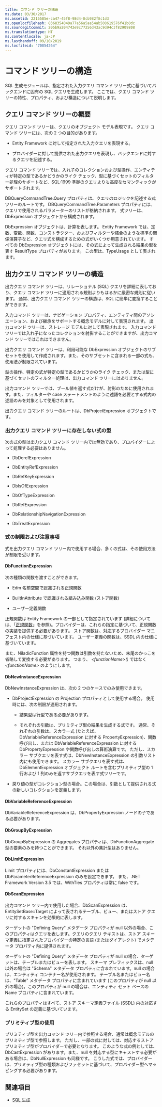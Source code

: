 ```yaml
---
title: コマンド ツリーの構造
ms.date: 03/30/2017
ms.assetid: 2215585e-ca47-45f8-98d4-8cb982f8c1d3
ms.openlocfilehash: 8368354049a77a56a5aa54ab500619576f41b0dc
ms.sourcegitcommit: 205b9a204742e9c77256d43ac9d94c3f82909808
ms.translationtype: HT
ms.contentlocale: ja-JP
ms.lasthandoff: 09/10/2019
ms.locfileid: "70854264"
---
```

# <a name="the-shape-of-the-command-trees"></a>コマンド ツリーの構造

SQL 生成モジュールは、指定された入力クエリ コマンド ツリー式に基づいてバックエンドに固有の SQL クエリを生成します。 ここでは、クエリ コマンド ツリーの特性、プロパティ、および構造について説明します。

## <a name="query-command-trees-overview"></a>クエリ コマンド ツリーの概要

クエリ コマンド ツリーは、クエリのオブジェクト モデル表現です。 クエリ コマンド ツリーには、次の 2 つの目的があります。

- Entity Framework に対して指定された入力クエリを表現する。

- プロバイダーに対して提供された出力クエリを表現し、バックエンドに対するクエリを記述する。

クエリ コマンド ツリーでは、入れ子のコレクションおよび型操作、エンティティが特定の型であるかどうかのライク チェック、型に基づくセットのフィルター処理のサポートなど、SQL:1999 準拠のクエリよりも高度なセマンティックがサポートされます。

DBQueryCommandTree.Query プロパティは、クエリのロジックを記述する式ツリーのルートです。 DBQueryCommandTree.Parameters プロパティには、クエリで使用されるパラメーターのリストが格納されます。 式ツリーは、DbExpression オブジェクトから構成されます。

DbExpression オブジェクトは、計算を表します。 Entity Framework では、定数、変数、関数、コンストラクター、およびフィルターや結合のような標準の関係演算子など、クエリ式を構成するための式がいくつか用意されています。 すべての DbExpression オブジェクトには、その式によって生成される結果の型を表す ResultType プロパティがあります。 この型は、TypeUsage として表されます。

## <a name="shapes-of-the-output-query-command-tree"></a>出力クエリ コマンド ツリーの構造

出力クエリ コマンド ツリーは、リレーショナル (SQL) クエリを詳細に表しており、クエリ コマンド ツリーに適用される規則よりもはるかに厳密な規則に従います。 通常、出力クエリ コマンド ツリーの構造は、SQL に簡単に変換することができます。

入力コマンド ツリーは、ナビゲーション プロパティ、エンティティ間のアソシエーション、および継承をサポートする概念モデルに対して表現されます。 出力コマンド ツリーは、ストレージ モデルに対して表現されます。 入力コマンド ツリーでは入れ子になったコレクションを射影することができますが、出力コマンド ツリーではこれはできません。

出力クエリ コマンド ツリーは、利用可能な DbExpression オブジェクトのサブセットを使用して作成されます。また、そのサブセットに含まれる一部の式も、使用法が制限されています。

型の操作、特定の式が特定の型であるかどうかのライク チェック、または型に基づくセットのフィルター処理は、出力コマンド ツリーにはありません。

出力コマンド ツリーでは、ブール値を返す式だけが、射影のために使用されます。また、フィルターや case ステートメントのように述語を必要とする式内の述語のみを対象として使用されます。

出力クエリ コマンド ツリーのルートは、DbProjectExpression オブジェクトです。

### <a name="expression-types-not-present-in-output-query-command-trees"></a>出力クエリ コマンド ツリーに存在しない式の型

次の式の型は出力クエリ コマンド ツリー内では無効であり、プロバイダーによって処理する必要はありません。

- DbDerefExpression

- DbEntityRefExpression

- DbRefKeyExpression

- DbIsOfExpression

- DbOfTypeExpression

- DbRefExpression

- DbRelationshipNavigationExpression

- DbTreatExpression

### <a name="expression-restrictions-and-notes"></a>式の制限および注意事項

式を出力クエリ コマンド ツリー内で使用する場合、多くの式は、その使用方法が制限を受けます。

#### <a name="dbfunctionexpression"></a>DbFunctionExpression

次の種類の関数を渡すことができます。

- Edm 名前空間で認識される正規関数

- BuiltInAttribute で認識される組み込み関数 (ストア関数)

- ユーザー定義関数

正規関数は Entity Framework の一部として指定されています (詳細については、「[正規関数](./language-reference/canonical-functions.md)」を参照)。プロバイダーは、これらの指定に基づいて、正規関数の実装を提供する必要があります。 ストア関数は、対応するプロバイダー マニフェスト内の仕様に基づいています。 ユーザー定義の関数は、SSDL 内の仕様に基づいています。

また、NiladicFunction 属性を持つ関数は引数を持たないため、末尾のかっこを省略して変換する必要があります。  つまり、 *\<functionName>()* ではなく *\<functionName>* のようにします。

#### <a name="dbnewinstanceexpression"></a>DbNewInstanceExpression

DbNewInstanceExpression は、次の 2 つのケースでのみ使用できます。

- DbProjectExpression の Projection プロパティとして使用する場合。  使用時には、次の制限が適用されます。

  - 結果型は行型である必要があります。

  - それぞれの引数は、プリミティブ型の結果を生成する式です。 通常、それぞれの引数は、スカラー式 (たとえば、DbVariableReferenceExpression に対する PropertyExpression)、関数呼び出し、または DbVariableReferenceExpression に対する DbPropertyExpression や関数呼び出しの算術演算です。 ただし、スカラー サブクエリを表す式は、DbNewInstanceExpression の引数リスト内にも使用できます。 スカラー サブクエリを表す式は、DbElementExpression オブジェクト ルートを含むプリミティブ型の 1 行および 1 列のみを返すサブクエリを表す式ツリーです。

- 戻り値の型がコレクション型の場合。この場合は、引数として提供される式の新しいコレクションを定義します。

#### <a name="dbvariablereferenceexpression"></a>DbVariableReferenceExpression

DbVariableReferenceExpression は、DbPropertyExpression ノードの子である必要があります。

#### <a name="dbgroupbyexpression"></a>DbGroupByExpression

DbGroupByExpression の Aggregates プロパティは、DbFunctionAggregate 型の要素のみを持つことができます。 それ以外の集計型はありません。

#### <a name="dblimitexpression"></a>DbLimitExpression

Limit プロパティには、DbConstantExpression または DbParameterReferenceExpression のみを設定できます。 また、.NET Framework Version 3.5 では、WithTies プロパティは常に false です。

#### <a name="dbscanexpression"></a>DbScanExpression

出力コマンド ツリー内で使用した場合、DbScanExpression は、EntitySetBase::Target によって表されるテーブル、ビュー、またはストア クエリに対するスキャンを効果的に表します。

ターゲットの "Defining Query" メタデータ プロパティが null 以外の場合、このプロパティはクエリを表します。クエリのクエリ テキストは、ストア スキーマ定義に指定されたプロバイダーの特定の言語 (またはダイアレクト) でメタデータ プロパティ内に提供されます。

ターゲットの "Defining Query" メタデータ プロパティが null の場合、ターゲットは、テーブルまたはビューを表します。 スキーマ プレフィックスは、null 以外の場合は "Schema" メタデータ プロパティに含まれています。null の場合は、エンティティ コンテナー名が使用されます。  テーブル名またはビュー名は、"Table" メタデータ プロパティに含まれています (このプロパティが null 以外の場合)。このプロパティが null の場合は、エンティティ セット ベースの Name プロパティに含まれています。

これらのプロパティはすべて、ストア スキーマ定義ファイル (SSDL) 内の対応する EntitySet の定義に基づいています。

### <a name="using-primitive-types"></a>プリミティブ型の使用

プリミティブ型を出力コマンド ツリー内で参照する場合、通常は概念モデルのプリミティブ型で参照します。 ただし、一部の式に対しては、対応するストア プリミティブ型がプロバイダーで必要となります。 このような式の例としては、DbCastExpression があります。また、null を対応する型にキャストする必要がある場合は、DbNullExpression も同様です。 こうした式では、プロバイダーは、プリミティブ型の種類およびファセットに基づいて、プロバイダー型へマッピングする必要があります。

## <a name="see-also"></a>関連項目

- [SQL 生成](sql-generation.md)
